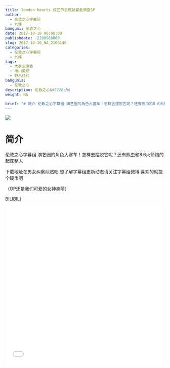 ```yaml
---
title: london hearts 综艺节目现状紧急调查SP
author: 
  - 伦敦之心字幕组
  - 九條
bangumi: 伦敦之心
date: 2017-10-16 00:00:00
publishdate: -2208988800
slug: 2017-10-16_NA_2166148
categories: 
  - 伦敦之心字幕组
  - 九條
tags: 
  - 大家志津香
  - 市川美织
  - 野吕佳代
bangumis: 
  - 伦敦之心
description: 伦敦之心&#8226;NA
weight: NA

brief: "# 简介 伦敦之心字幕组 演艺圈的角色大塞车！怎样去摆脱它呢？还有熊虫和8.6火箭炮的起床整人 下载地址在男女纠察队贴吧 想了解字幕组更新动态请关注字幕组微博 喜欢的就投个硬币吧 （OP还是我们可爱的女神卖萌）"
---
```


![](https://i.imgur.com/PkSSz8U.jpg)

# 简介  
伦敦之心字幕组 演艺圈的角色大塞车！怎样去摆脱它呢？还有熊虫和8.6火箭炮的起床整人


下载地址在男女纠察队贴吧 想了解字幕组更新动态请关注字幕组微博 喜欢的就投个硬币吧


（OP还是我们可爱的女神卖萌）

  [BILIBILI](https://www.bilibili.com/video/av2166148/)


<div class="vcontainer">  <iframe class='video' src="//www.bilibili.com/blackboard/player.html?aid=2166148" width="100%" height="500" frameborder="0" allowfullscreen="allowfullscreen"></iframe></div>
